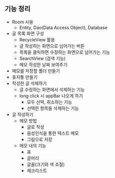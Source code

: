 ## 기능 정리

- Room 사용
  - Entity, Dao(Data Access Object), Database
- 글 목록 화면 구성
  - RecycleView 활용
  - 글 작성하는 화면으로 넘어가는 버튼
  - 목록을 클릭하면 수정하는 화면으로 넘어가는 기능
  - SearchView (검색 기능)
  - 메모 작성한 날짜 보여주기
- 메모를 저장할 폴더 만들기
- 휴지통 만들기
- 작성한 글 삭제하기
  - 글 수정하는 화면에서 삭제하는 기능
  - long click 시 appBar 나오게 하기
    - 모두 선택, 취소하는 기능
    - 선택한 항목들 삭제하는 기능
- 글 작성하기
  - 메모 방법
    - 글로 작성
    - 음성인식을 통한 텍스트 메모
    - 그림으로 저장
  - 메모 내의 기능
    - 표
    - 글머리
    - 글꼴(크기와 색 조절)
    - 체크리스트